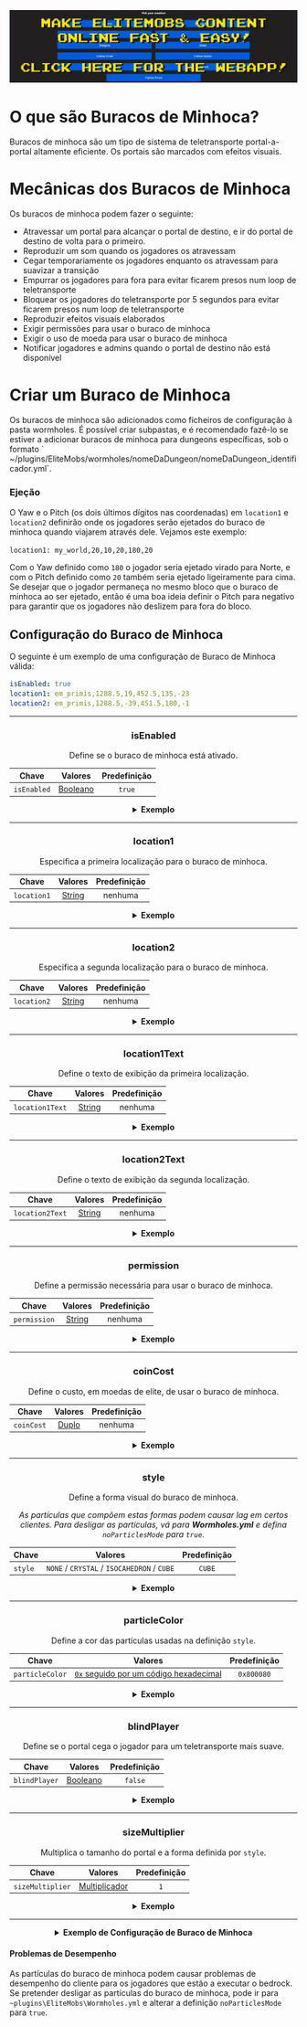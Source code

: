 [![webapp_banner.jpg](../../../img/wiki/webapp_banner.jpg)](https://magmaguy.com/webapp/webapp.html)

# O que são Buracos de Minhoca?

Buracos de minhoca são um tipo de sistema de teletransporte portal-a-portal altamente eficiente. Os portais são marcados com efeitos visuais.

# Mecânicas dos Buracos de Minhoca

Os buracos de minhoca podem fazer o seguinte:

*   Atravessar um portal para alcançar o portal de destino, e ir do portal de destino de volta para o primeiro.
*   Reproduzir um som quando os jogadores os atravessam
*   Cegar temporariamente os jogadores enquanto os atravessam para suavizar a transição
*   Empurrar os jogadores para fora para evitar ficarem presos num loop de teletransporte
*   Bloquear os jogadores do teletransporte por 5 segundos para evitar ficarem presos num loop de teletransporte
*   Reproduzir efeitos visuais elaborados
*   Exigir permissões para usar o buraco de minhoca
*   Exigir o uso de moeda para usar o buraco de minhoca
*   Notificar jogadores e admins quando o portal de destino não está disponível

# Criar um Buraco de Minhoca

Os buracos de minhoca são adicionados como ficheiros de configuração à pasta wormholes. É possível criar subpastas, e é recomendado fazê-lo se estiver a adicionar buracos de minhoca para dungeons específicas, sob o formato \` ~/plugins/EliteMobs/wormholes/nomeDaDungeon/nomeDaDungeon\_identificador.yml\`.

### Ejeção

O Yaw e o Pitch (os dois últimos dígitos nas coordenadas) em `location1` e `location2` definirão onde os jogadores serão ejetados do buraco de minhoca quando viajarem através dele. Vejamos este exemplo:

`location1: my_world,20,10,20,180,20`

Com o Yaw definido como `180` o jogador seria ejetado virado para Norte, e com o Pitch definido como `20` também seria ejetado ligeiramente para cima. Se desejar que o jogador permaneça no mesmo bloco que o buraco de minhoca ao ser ejetado, então é uma boa ideia definir o Pitch para negativo para garantir que os jogadores não deslizem para fora do bloco.

## Configuração do Buraco de Minhoca
O seguinte é um exemplo de uma configuração de Buraco de Minhoca válida:

```yaml
isEnabled: true
location1: em_primis,1288.5,19,452.5,135,-23
location2: em_primis,1288.5,-39,451.5,180,-1
```

***

<div align="center">

### isEnabled

Define se o buraco de minhoca está ativado.

| Chave       |       Valores        | Predefinição |
|-----------|:-------------------:|:-------:|
| `isEnabled` | [Booleano](#booleano) | `true`  |

<details> 

<summary><b>Exemplo</b></summary>

<div align="left">

```yml
isEnabled: true
```

</div>

</details>

***

### location1

Especifica a primeira localização para o buraco de minhoca.

| Chave       |      Valores       | Predefinição |
|-----------|:-----------------:|:-------:|
| `location1` | [String](#string) |  nenhuma   |

<details> 

<summary><b>Exemplo</b></summary>

<div align="left">

```yml
location1: world_one,50,100,50,0,0
```

</div>

</details>

***

### location2

Especifica a segunda localização para o buraco de minhoca.

| Chave         |      Valores       | Predefinição |
|-------------|:-----------------:|:-------:|
| `location2` | [String](#string) |  nenhuma   |

<details> 

<summary><b>Exemplo</b></summary>

<div align="left">

```yml
location2: world_two,100,33,100,0,0
```

</div>

</details>

***

### location1Text

Define o texto de exibição da primeira localização.

| Chave         |      Valores       | Predefinição |
|-------------|:-----------------:|:-------:|
| `location1Text` | [String](#string) |  nenhuma   |

<details> 

<summary><b>Exemplo</b></summary>

<div align="left">

```yml
location1Text: Buraco de Minhoca Incrível no Mundo Um
```

<div align="center">

![create_wormhole_location1text.jpg](../../../img/wiki/create_wormhole_location1text.jpg)

</div>

</div>

</details>

***

### location2Text

Define o texto de exibição da segunda localização.

| Chave         |      Valores       | Predefinição |
|-------------|:-----------------:|:-------:|
| `location2Text` | [String](#string) |  nenhuma   |

<details> 

<summary><b>Exemplo</b></summary>

<div align="left">

```yml
location2Text: Buraco de Minhoca Incrível no Mundo Dois
```

<div align="center">

![create_wormhole_location2text.jpg](../../../img/wiki/create_wormhole_location2text.jpg)

</div>

</div>

</details>

***

### permission

Define a permissão necessária para usar o buraco de minhoca.

| Chave         |      Valores       | Predefinição |
|-------------|:-----------------:|:-------:|
| `permission` | [String](#string) |  nenhuma   |

<details> 

<summary><b>Exemplo</b></summary>

<div align="left">

```yml
permission: elitemobs.minhapermissao
```

</div>

</details>

***

### coinCost

Define o custo, em moedas de elite, de usar o buraco de minhoca.

| Chave         |      Valores       | Predefinição |
|-------------|:-----------------:|:-------:|
| `coinCost` | [Duplo](#duplo) |  nenhuma   |

<details> 

<summary><b>Exemplo</b></summary>

<div align="left">

```yml
coinCost: 2.5
```

</div>

</details>

***

### style

Define a forma visual do buraco de minhoca.

*As partículas que compõem estas formas podem causar lag em certos clientes. Para desligar as partículas, vá para **Wormholes.yml** e defina `noParticlesMode` para `true`.*

| Chave         |      Valores       | Predefinição |
|-------------|:-----------------:|:-------:|
| `style` | `NONE` / `CRYSTAL` / `ISOCAHEDRON` / `CUBE` |  `CUBE`   |

<details> 

<summary><b>Exemplo</b></summary>

<div align="left">

```yml
style: CRYSTAL
```

<div align="center">

![create_wormhole_style.jpg](../../../img/wiki/create_wormhole_style.jpg)

</div>

</div>

</details>

***

### particleColor

Define a cor das partículas usadas na definição `style`.

| Chave         |      Valores       | Predefinição |
|-------------|:-----------------:|:-------:|
| `particleColor` | [`0x` seguido por um código hexadecimal](https://www.w3schools.com/colors/colors_hexadecimal.asp) |  `0x800080`   |

<details> 

<summary><b>Exemplo</b></summary>

<div align="left">

```yml
particleColor: 0x9f5cdd
```

<div align="center">

![create_wormhole_particlecolor.jpg](../../../img/wiki/create_wormhole_particlecolor.jpg)

</div>

</div>

</details>

***

### blindPlayer

Define se o portal cega o jogador para um teletransporte mais suave.

| Chave         |      Valores       | Predefinição |
|-------------|:-----------------:|:-------:|
| `blindPlayer` | [Booleano](#booleano) | `false` |

<details> 

<summary><b>Exemplo</b></summary>

<div align="left">

```yml
blindPlayer: true
```

<div align="center">

![create_wormhole_blind.jpg](../../../img/wiki/create_wormhole_blind.jpg)

</div>

</div>

</details>

***

### sizeMultiplier

Multiplica o tamanho do portal e a forma definida por `style`.

| Chave         |      Valores       | Predefinição |
|-------------|:-----------------:|:-------:|
| `sizeMultiplier` | [Multiplicador](#multiplicador) |   `1`   |

<details> 

<summary><b>Exemplo</b></summary>

<div align="left">

```yml
sizeMultiplier: 3
```

*Tenha em atenção que terá de ajustar as coordenadas Y do buraco de minhoca após aplicar o multiplicador de tamanho.*

<div align="center">

![create_wormhole_size.jpg](../../../img/wiki/create_wormhole_size.jpg)

</div>

</div>

</details>

</div>

***

<details>

<summary align="center"><b>Exemplo de Configuração de Buraco de Minhoca</b></summary>

<div align="left">

Neste exemplo, faremos um buraco de minhoca simples que nos leva de um mundo para outro. Não se esqueça de que os buracos de minhoca também podem apenas teletransportar os jogadores para uma localização diferente no mesmo mundo.

```yml
isEnabled: true #Ativamos o buraco ao definir este valor como true
location1: my_world,1.5,11.0,1.5,108.0,5.0 #é aqui que o buraco de minhoca aparecerá em my_world
location2: my_other_world,766.5,29.0,517.5,-136.0,5.0 #é aqui que o buraco de minhoca aparecerá em my_other_world
location1Text: "&aIr para o Meu Mundo" #faz um texto de exibição agradável acima da localização1 do buraco de minhoca
location2Text: "&aIr para o Meu Outro Mundo" #faz um texto de exibição agradável acima da localização2 do buraco de minhoca
permission: eliteperm.jogadoreslegais #apenas os jogadores com esta permissão poderão usar o buraco de minhoca, tanto para a localização1 como para a localização2
coinCost: 2 #os jogadores terão de pagar 12 moedas de elite para poderem usar o buraco de minhoca
style: CRYSTAL #este buraco de minhoca terá a forma de um cristal
particleColor: 0x00ff00 #isto definirá as partículas do buraco de minhoca para verde
blindPlayer: true #o teletransporte do buraco de minhoca cegará o jogador por uma curta duração para tornar a transição menos brusca
sizeMultiplier: 1.0 #define o tamanho da forma do buraco de minhoca
```

</div>

</details>

#### Problemas de Desempenho

As partículas do buraco de minhoca podem causar problemas de desempenho do cliente para os jogadores que estão a executar o bedrock. Se pretender desligar as partículas do buraco de minhoca, pode ir para `~plugins\EliteMobs\Wormholes.yml` e alterar a definição `noParticlesMode` para `true`.
